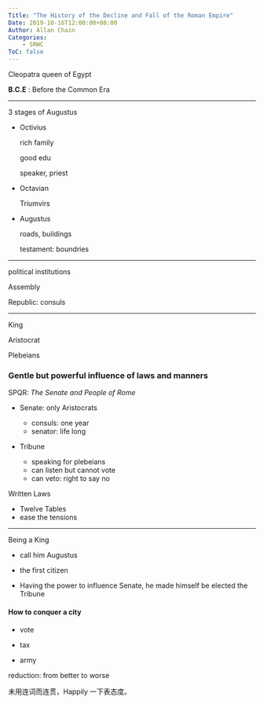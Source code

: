 ```yaml
---
Title: "The History of the Decline and Fall of the Roman Empire"
Date: 2019-10-16T12:00:00+08:00
Author: Allan Chain
Categories:
    - SRWC
ToC: false
---
```



Cleopatra queen of Egypt

**B.C.E** :  Before the Common Era

---

3 stages of Augustus

- Octivius

    rich family

    good edu

    speaker, priest
    
- Octavian

    Triumvirs

- Augustus

    roads, buildings

    testament: boundries

---

political institutions

Assembly

Republic: consuls

---

King

Aristocrat

Plebeians

### Gentle but powerful influence of laws and manners

SPQR: *The Senate and People of Rome*

- Senate: only Aristocrats
    - consuls: one year
    - senator: life long

- Tribune
    - speaking for plebeians
    - can listen but cannot vote
    - can veto: right to say no

Written Laws

- Twelve Tables
- ease the tensions

---

Being a King

- call him Augustus

- the first citizen
- Having the power to influence Senate, he made himself be elected the Tribune

#### How to conquer a city

- vote

- tax
- army

reduction: from better to worse

未用连词而连贯，Happily 一下表态度。
